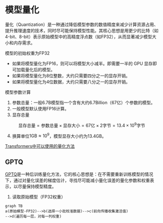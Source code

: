 # 模型量化

量化（Quantization）是一种通过降低模型参数的数值精度来减少计算资源占用、提升推理速度的技术，同时尽可能保持模型性能。其核心思想是用更少的比特（如4-bit、8-bit）表示原始模型中的高精度浮点数（如FP32），从而显著减少模型大小和内存需求。

模型的初始权重为FP32

* 如果将模型量化为FP16，则可以将模型大小减半。即需要一半的 GPU 显存即可加载量化后的模型。
* 如果将模型量化为8位整数，大约只需要四分之一的显存开销。
* 如果将模型量化为4位数据，大约只需要八分之一的显存开销。

模型参数计算

1. 参数总量：一般6.7B模型指一个含有大约6.7Billion（67亿）个参数的模型。
2. 一般模型默认使用FP16计算。
3. 显存总量

$$
\text{显存总量}
=\text{参数总量}\times\text{显存大小}
=67\text{亿}\times2\text{字节}
=13.4\times10^9\text{字节}
$$

4. 换算单位$1\text{GB}\approx 10^9$，模型显存大小约为13.4GB。

[Transformers中可以使用的量化方法](https://huggingface.co/docs/transformers/quantization/overview)

## GPTQ

[GPTQ](https://arxiv.org/pdf/2210.17323)是一种后训练量化方法，它的核心思想是：在不需要重新训练模型的情况下，通过对量化误差的梯度估计，寻找尽可能减小量化误差的量化参数和权重表示，以尽量保持模型精度。

1. 读取原始模型（FP32权重）

```mermaid
graph TB
a(原始模型-FP32)-->b(选择一小批校准数据)-->c(前向传播收集激活值)
-->d(遍历每一层，对每一列权重)
```

